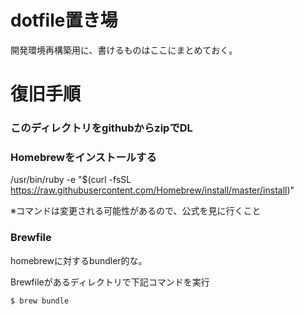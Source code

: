 # dotfile置き場
開発環境再構築用に、書けるものはここにまとめておく。

# 復旧手順

### このディレクトリをgithubからzipでDL

### Homebrewをインストールする
/usr/bin/ruby -e "$(curl -fsSL https://raw.githubusercontent.com/Homebrew/install/master/install)"

※コマンドは変更される可能性があるので、公式を見に行くこと

### Brewfile
homebrewに対するbundler的な。

Brewfileがあるディレクトリで下記コマンドを実行

```
$ brew bundle
```

